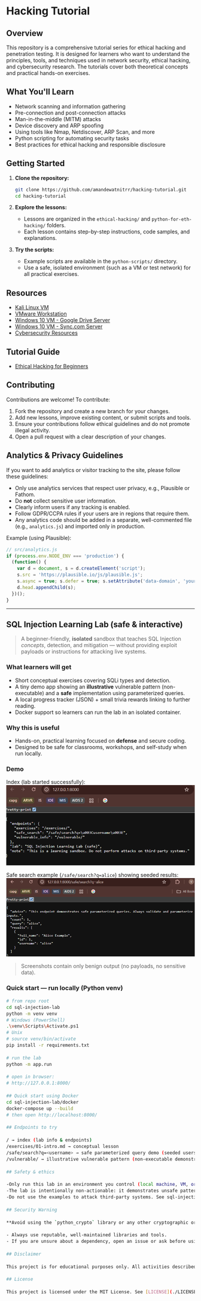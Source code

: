 # Hacking Tutorial

## Overview

This repository is a comprehensive tutorial series for ethical hacking and penetration testing. It is designed for learners who want to understand the principles, tools, and techniques used in network security, ethical hacking, and cybersecurity research. The tutorials cover both theoretical concepts and practical hands-on exercises.

## What You'll Learn

- Network scanning and information gathering
- Pre-connection and post-connection attacks
- Man-in-the-middle (MITM) attacks
- Device discovery and ARP spoofing
- Using tools like Nmap, Netdiscover, ARP Scan, and more
- Python scripting for automating security tasks
- Best practices for ethical hacking and responsible disclosure

## Getting Started

1. **Clone the repository:**
   ```bash
   git clone https://github.com/amandewatnitrr/hacking-tutorial.git
   cd hacking-tutorial
   ```

2. **Explore the lessons:**
   - Lessons are organized in the `ethical-hacking/` and `python-for-eth-hacking/` folders.
   - Each lesson contains step-by-step instructions, code samples, and explanations.

3. **Try the scripts:**
   - Example scripts are available in the `python-scripts/` directory.
   - Use a safe, isolated environment (such as a VM or test network) for all practical exercises.

## Resources

- <a href="https://zsecurity.org/download-custom-kali/">Kali Linux VM</a>
- <a href="https://ln5.sync.com/dl/a524d0280/view/default/23995984090004?sync_id=0#fgbzw355-bzuq9n6t-yypf24kv-7rfsi8xu">VMware Workstation</a>
- <a href="https://drive.google.com/file/d/1-TIp1Jnj5avio3v_hpLiWrZgKXIDAZIU/view">Windows 10 VM - Google Drive Server</a>
- <a href="https://ln5.sync.com/dl/69a8cb2b0/view/default/11829848200004?sync_id=0#k2xyv9ke-qevy6hgz-tavwxu3c-78858267">Windows 10 VM - Sync.com Server</a>
- <a href="https://github.com/DhanushNehru/Ultimate-Cybersecurity-Resources">Cybersecurity Resources</a>


## Tutorial Guide

 - [Ethical Hacking for Beginners](./ethical-hacking/lesson-01.md)

## Contributing

Contributions are welcome! To contribute:

1. Fork the repository and create a new branch for your changes.
2. Add new lessons, improve existing content, or submit scripts and tools.
3. Ensure your contributions follow ethical guidelines and do not promote illegal activity.
4. Open a pull request with a clear description of your changes.

## Analytics & Privacy Guidelines

If you want to add analytics or visitor tracking to the site, please follow these guidelines:

- Only use analytics services that respect user privacy, e.g., Plausible or Fathom.
- Do **not** collect sensitive user information.
- Clearly inform users if any tracking is enabled.
- Follow GDPR/CCPA rules if your users are in regions that require them.
- Any analytics code should be added in a separate, well-commented file (e.g., `analytics.js`) and imported only in production.

Example (using Plausible):

```js
// src/analytics.js
if (process.env.NODE_ENV === 'production') {
  (function() {
    var d = document, s = d.createElement('script');
    s.src = 'https://plausible.io/js/plausible.js';
    s.async = true; s.defer = true; s.setAttribute('data-domain', 'yourdomain.com');
    d.head.appendChild(s);
  })();
}
```

---

## SQL Injection Learning Lab (safe & interactive)

> A beginner-friendly, **isolated** sandbox that teaches SQL Injection *concepts*, detection, and mitigation — without providing exploit payloads or instructions for attacking live systems.

### What learners will get
- Short conceptual exercises covering SQLi types and detection.
- A tiny demo app showing an **illustrative** vulnerable pattern (non-executable) and a **safe** implementation using parameterized queries.
- A local progress tracker (JSON) + small trivia rewards linking to further reading.
- Docker support so learners can run the lab in an isolated container.

### Why this is useful
- Hands-on, practical learning focused on **defense** and secure coding.
- Designed to be safe for classrooms, workshops, and self-study when run locally.

### Demo 
Index (lab started successfully):
![Lab index screenshot](sql-injection-lab/assets/screenshots/index.png)

Safe search example (`/safe/search?q=alice`) showing seeded results:
![Safe search result](sql-injection-lab/assets/screenshots/safe_search_alice.png)

> Screenshots contain only benign output (no payloads, no sensitive data).

### Quick start — run locally (Python venv)
```bash
# from repo root
cd sql-injection-lab
python -m venv venv
# Windows (PowerShell)
.\venv\Scripts\Activate.ps1
# Unix
# source venv/bin/activate
pip install -r requirements.txt

# run the lab
python -m app.run

# open in browser:
# http://127.0.0.1:8000/

## Quick start using Docker
cd sql-injection-lab/docker
docker-compose up --build
# then open http://localhost:8000/

## Endpoints to try

/ → index (lab info & endpoints)
/exercises/01-intro.md → conceptual lesson
/safe/search?q=<username> → safe parameterized query demo (seeded users: alice, bob, charlie)
/vulnerable/ → illustrative vulnerable pattern (non-executable demonstration)

## Safety & ethics 

-Only run this lab in an environment you control (local machine, VM, or Docker).
-The lab is intentionally non-actionable: it demonstrates unsafe patterns as strings and provides safe alternatives.
-Do not use the examples to attack third‑party systems. See sql-injection-lab/LICENSE_NOTE.md for details.##

## Security Warning

**Avoid using the `python_crypto` library or any other cryptographic or hacking-related libraries that are unmaintained, deprecated, or suspicious.**

- Always use reputable, well-maintained libraries and tools.
- If you are unsure about a dependency, open an issue or ask before using it.

## Disclaimer

This project is for educational purposes only. All activities described should be performed in controlled, legal environments. The authors are not responsible for any misuse of the information provided.

## License

This project is licensed under the MIT License. See [LICENSE](./LICENSE) for details.
